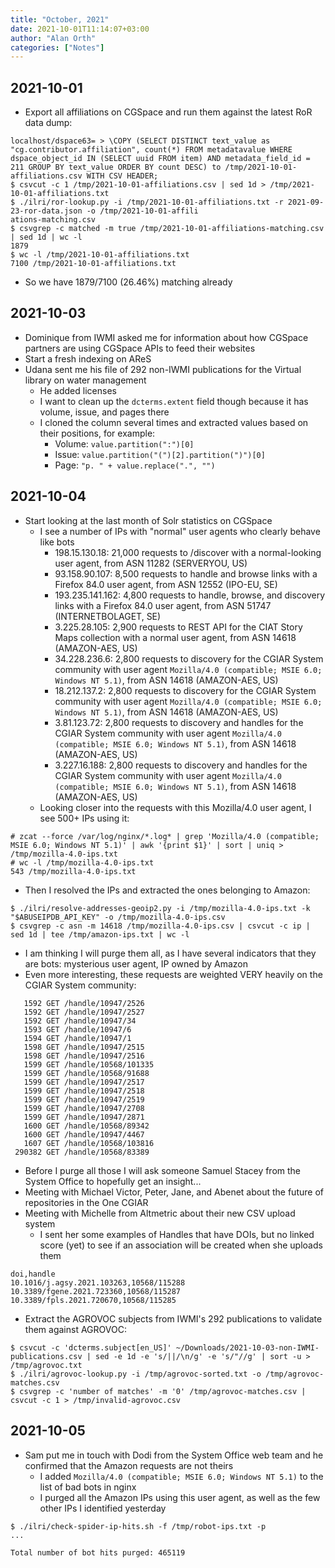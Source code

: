 ```yaml
---
title: "October, 2021"
date: 2021-10-01T11:14:07+03:00
author: "Alan Orth"
categories: ["Notes"]
---
```


## 2021-10-01

- Export all affiliations on CGSpace and run them against the latest RoR data dump:

```console
localhost/dspace63= > \COPY (SELECT DISTINCT text_value as "cg.contributor.affiliation", count(*) FROM metadatavalue WHERE dspace_object_id IN (SELECT uuid FROM item) AND metadata_field_id = 211 GROUP BY text_value ORDER BY count DESC) to /tmp/2021-10-01-affiliations.csv WITH CSV HEADER;
$ csvcut -c 1 /tmp/2021-10-01-affiliations.csv | sed 1d > /tmp/2021-10-01-affiliations.txt
$ ./ilri/ror-lookup.py -i /tmp/2021-10-01-affiliations.txt -r 2021-09-23-ror-data.json -o /tmp/2021-10-01-affili
ations-matching.csv
$ csvgrep -c matched -m true /tmp/2021-10-01-affiliations-matching.csv | sed 1d | wc -l 
1879
$ wc -l /tmp/2021-10-01-affiliations.txt 
7100 /tmp/2021-10-01-affiliations.txt
```

- So we have 1879/7100 (26.46%) matching already

<!--more-->

## 2021-10-03

- Dominique from IWMI asked me for information about how CGSpace partners are using CGSpace APIs to feed their websites
- Start a fresh indexing on AReS
- Udana sent me his file of 292 non-IWMI publications for the Virtual library on water management
  - He added licenses
  - I want to clean up the `dcterms.extent` field though because it has volume, issue, and pages there
  - I cloned the column several times and extracted values based on their positions, for example:
    - Volume: `value.partition(":")[0]`
    - Issue: `value.partition("(")[2].partition(")")[0]`
    - Page: `"p. " + value.replace(".", "")`

## 2021-10-04

- Start looking at the last month of Solr statistics on CGSpace
  - I see a number of IPs with "normal" user agents who clearly behave like bots
    - 198.15.130.18: 21,000 requests to /discover with a normal-looking user agent, from ASN 11282 (SERVERYOU, US)
    - 93.158.90.107: 8,500 requests to handle and browse links with a Firefox 84.0 user agent, from ASN 12552 (IPO-EU, SE)
    - 193.235.141.162: 4,800 requests to handle, browse, and discovery links with a Firefox 84.0 user agent, from ASN 51747 (INTERNETBOLAGET, SE)
    - 3.225.28.105: 2,900 requests to REST API for the CIAT Story Maps collection with a normal user agent, from ASN 14618 (AMAZON-AES, US)
    - 34.228.236.6: 2,800 requests to discovery for the CGIAR System community with user agent `Mozilla/4.0 (compatible; MSIE 6.0; Windows NT 5.1)`, from ASN 14618 (AMAZON-AES, US)
    - 18.212.137.2: 2,800 requests to discovery for the CGIAR System community with user agent `Mozilla/4.0 (compatible; MSIE 6.0; Windows NT 5.1)`, from ASN 14618 (AMAZON-AES, US)
    - 3.81.123.72: 2,800 requests to discovery and handles for the CGIAR System community with user agent `Mozilla/4.0 (compatible; MSIE 6.0; Windows NT 5.1)`, from ASN 14618 (AMAZON-AES, US)
    - 3.227.16.188: 2,800 requests to discovery and handles for the CGIAR System community with user agent `Mozilla/4.0 (compatible; MSIE 6.0; Windows NT 5.1)`, from ASN 14618 (AMAZON-AES, US)
  - Looking closer into the requests with this Mozilla/4.0 user agent, I see 500+ IPs using it:

```console
# zcat --force /var/log/nginx/*.log* | grep 'Mozilla/4.0 (compatible; MSIE 6.0; Windows NT 5.1)' | awk '{print $1}' | sort | uniq > /tmp/mozilla-4.0-ips.txt
# wc -l /tmp/mozilla-4.0-ips.txt 
543 /tmp/mozilla-4.0-ips.txt
```

- Then I resolved the IPs and extracted the ones belonging to Amazon:

```console
$ ./ilri/resolve-addresses-geoip2.py -i /tmp/mozilla-4.0-ips.txt -k "$ABUSEIPDB_API_KEY" -o /tmp/mozilla-4.0-ips.csv
$ csvgrep -c asn -m 14618 /tmp/mozilla-4.0-ips.csv | csvcut -c ip | sed 1d | tee /tmp/amazon-ips.txt | wc -l
```

- I am thinking I will purge them all, as I have several indicators that they are bots: mysterious user agent, IP owned by Amazon
- Even more interesting, these requests are weighted VERY heavily on the CGIAR System community:

```console
   1592 GET /handle/10947/2526
   1592 GET /handle/10947/2527
   1592 GET /handle/10947/34
   1593 GET /handle/10947/6
   1594 GET /handle/10947/1
   1598 GET /handle/10947/2515
   1598 GET /handle/10947/2516
   1599 GET /handle/10568/101335
   1599 GET /handle/10568/91688
   1599 GET /handle/10947/2517
   1599 GET /handle/10947/2518
   1599 GET /handle/10947/2519
   1599 GET /handle/10947/2708
   1599 GET /handle/10947/2871
   1600 GET /handle/10568/89342
   1600 GET /handle/10947/4467
   1607 GET /handle/10568/103816
 290382 GET /handle/10568/83389
```

- Before I purge all those I will ask someone Samuel Stacey from the System Office to hopefully get an insight...
- Meeting with Michael Victor, Peter, Jane, and Abenet about the future of repositories in the One CGIAR
- Meeting with Michelle from Altmetric about their new CSV upload system
  - I sent her some examples of Handles that have DOIs, but no linked score (yet) to see if an association will be created when she uploads them

```csv
doi,handle
10.1016/j.agsy.2021.103263,10568/115288
10.3389/fgene.2021.723360,10568/115287
10.3389/fpls.2021.720670,10568/115285
```

- Extract the AGROVOC subjects from IWMI's 292 publications to validate them against AGROVOC:

```console
$ csvcut -c 'dcterms.subject[en_US]' ~/Downloads/2021-10-03-non-IWMI-publications.csv | sed -e 1d -e 's/||/\n/g' -e 's/"//g' | sort -u > /tmp/agrovoc.txt
$ ./ilri/agrovoc-lookup.py -i /tmp/agrovoc-sorted.txt -o /tmp/agrovoc-matches.csv
$ csvgrep -c 'number of matches' -m '0' /tmp/agrovoc-matches.csv | csvcut -c 1 > /tmp/invalid-agrovoc.csv
```

## 2021-10-05

- Sam put me in touch with Dodi from the System Office web team and he confirmed that the Amazon requests are not theirs
  - I added `Mozilla/4.0 (compatible; MSIE 6.0; Windows NT 5.1)` to the list of bad bots in nginx
  - I purged all the Amazon IPs using this user agent, as well as the few other IPs I identified yesterday

```console
$ ./ilri/check-spider-ip-hits.sh -f /tmp/robot-ips.txt -p
...

Total number of bot hits purged: 465119
```

<!-- vim: set sw=2 ts=2: -->
